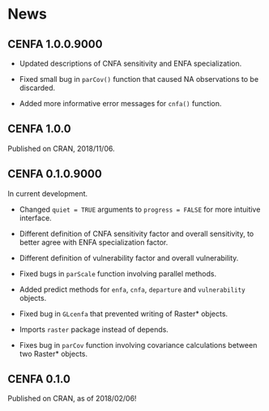 
# News

## CENFA 1.0.0.9000

  - Updated descriptions of CNFA sensitivity and ENFA specialization.

  - Fixed small bug in `parCov()` function that caused NA observations
    to be discarded.

  - Added more informative error messages for `cnfa()` function.

## CENFA 1.0.0

Published on CRAN, 2018/11/06.

## CENFA 0.1.0.9000

In current development.

  - Changed `quiet = TRUE` arguments to `progress = FALSE` for more
    intuitive interface.

  - Different definition of CNFA sensitivity factor and overall
    sensitivity, to better agree with ENFA specialization factor.

  - Different definition of vulnerability factor and overall
    vulnerability.

  - Fixed bugs in `parScale` function involving parallel methods.

  - Added predict methods for `enfa`, `cnfa`, `departure` and
    `vulnerability` objects.

  - Fixed bug in `GLcenfa` that prevented writing of Raster\* objects.

  - Imports `raster` package instead of depends.

  - Fixes bug in `parCov` function involving covariance calculations
    between two Raster\* objects.

## CENFA 0.1.0

Published on CRAN, as of 2018/02/06\!
